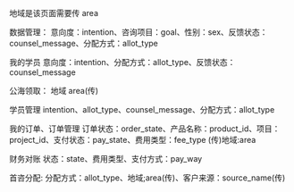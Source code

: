 地域是该页面需要传 area

数据管理：
意向度：intention、咨询项目：goal、性别：sex、反馈状态：counsel_message、分配方式：allot_type

我的学员
意向度：intention、分配方式：allot_type、反馈状态：counsel_message

公海领取：
地域 area(传)

学员管理
intention、allot_type、counsel_message、分配方式：allot_type

我的订单、订单管理
订单状态：order_state、产品名称：product_id、项目：project_id、支付状态：pay_state、费用类型：fee_type
(传)地域:area

财务对账
状态：state、费用类型、支付方式：pay_way

首咨分配:
分配方式：allot_type、地域;area(传)、客户来源：source_name(传)
